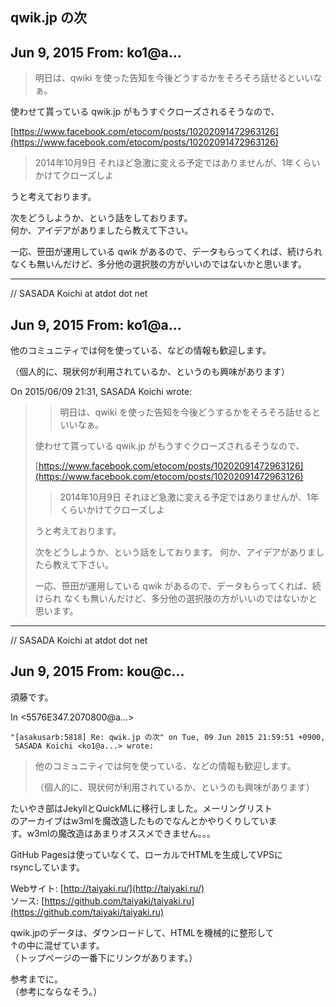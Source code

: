 ## qwik.jp の次

## Jun 9, 2015 From: ko1@a...
> 明日は、qwiki を使った告知を今後どうするかをそろそろ話せるといいなぁ。

使わせて貰っている qwik.jp がもうすぐクローズされるそうなので、

[https://www.facebook.com/etocom/posts/10202091472963126](https://www.facebook.com/etocom/posts/10202091472963126)

> 2014年10月9日 それほど急激に変える予定ではありませんが、1年くらいかけてクローズしよ

うと考えております。

次をどうしようか、という話をしております。  
何か、アイデアがありましたら教えて下さい。

一応、笹田が運用している qwik があるので、データもらってくれば、続けられ  
なくも無いんだけど、多分他の選択肢の方がいいのではないかと思います。

* * *

// SASADA Koichi at atdot dot net

## Jun 9, 2015 From: ko1@a...

他のコミュニティでは何を使っている、などの情報も歓迎します。

（個人的に、現状何が利用されているか、というのも興味があります）

On 2015/06/09 21:31, SASADA Koichi wrote:

> > 明日は、qwiki を使った告知を今後どうするかをそろそろ話せるといいなぁ。
> 
> 使わせて貰っている qwik.jp がもうすぐクローズされるそうなので、
> 
> [https://www.facebook.com/etocom/posts/10202091472963126](https://www.facebook.com/etocom/posts/10202091472963126)
> 
> > 2014年10月9日 それほど急激に変える予定ではありませんが、1年くらいかけてクローズしよ
> 
> うと考えております。
> 
> 次をどうしようか、という話をしております。 何か、アイデアがありましたら教えて下さい。
> 
> 一応、笹田が運用している qwik があるので、データもらってくれば、続けられ なくも無いんだけど、多分他の選択肢の方がいいのではないかと思います。
* * *

// SASADA Koichi at atdot dot net

## Jun 9, 2015 From: kou@c...

須藤です。

In \<5576E347.2070800@a...\>

    "[asakusarb:5818] Re: qwik.jp の次" on Tue, 09 Jun 2015 21:59:51 +0900,
     SASADA Koichi <ko1@a...> wrote:

> 他のコミュニティでは何を使っている、などの情報も歓迎します。
> 
> （個人的に、現状何が利用されているか、というのも興味があります）

たいやき部はJekyllとQuickMLに移行しました。メーリングリスト  
のアーカイブはw3mlを魔改造したものでなんとかやりくりしていま  
す。w3mlの魔改造はあまりオススメできません。。。

GitHub Pagesは使っていなくて、ローカルでHTMLを生成してVPSに  
rsyncしています。

Webサイト: [http://taiyaki.ru/](http://taiyaki.ru/)  
ソース: [https://github.com/taiyaki/taiyaki.ru](https://github.com/taiyaki/taiyaki.ru)

qwik.jpのデータは、ダウンロードして、HTMLを機械的に整形して  
↑の中に混ぜています。  
（トップページの一番下にリンクがあります。）

参考までに。  
（参考にならなそう。）

